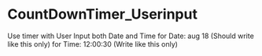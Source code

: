 # CountDownTimer_Userinput
Use timer with User Input both Date and Time
for Date: aug 18    (Should write like this only)
for Time: 12:00:30  (Write like this only)
